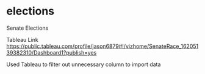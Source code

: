 # elections

Senate Elections
 
Tableau Link
https://public.tableau.com/profile/jason6879#!/vizhome/SenateRace_16205139382310/Dashboard1?publish=yes


Used Tableau to filter out unnecessary column to import data
